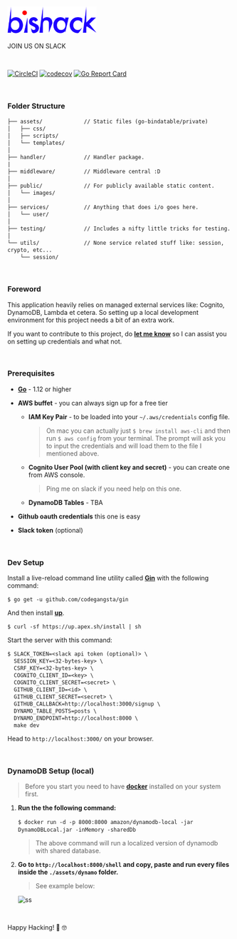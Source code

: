 <p>
<img src="./public/images/bishack.svg" width="200"/>
<br/><br/>
<span>JOIN US ON SLACK</span>
</p>

&nbsp;

[![CircleCI](https://circleci.com/gh/bis-hack/bishack.dev.svg?style=svg)](https://circleci.com/gh/bis-hack/bishack.dev)
[![codecov](https://codecov.io/gh/bis-hack/bishack.dev/branch/master/graph/badge.svg)](https://codecov.io/gh/bis-hack/bishack.dev)
[![Go Report Card](https://goreportcard.com/badge/github.com/bis-hack/bishack.dev)](https://goreportcard.com/report/github.com/bis-hack/bishack.dev)

&nbsp;

### Folder Structure

	├── assets/             // Static files (go-bindatable/private)
	│   ├── css/
	│   ├── scripts/
	│   └── templates/
	│
	├── handler/            // Handler package.
	|
	├── middleware/         // Middleware central :D
	│
	├── public/             // For publicly available static content.
	│   └── images/
	│
	├── services/           // Anything that does i/o goes here.
	│   └── user/
	│
	├── testing/            // Includes a nifty little tricks for testing.
	│
	└── utils/              // None service related stuff like: session, crypto, etc...
	    └── session/
&nbsp;


### Foreword

This application heavily relies on managed external services like: Cognito, DynamoDB, Lambda et cetera. So setting up a local development environment for this project needs a bit of an extra work.

If you want to contribute to this project, do **[let me know](https://github.com/penzur)** so I can assist you on setting up credentials and what not.

&nbsp;

### Prerequisites


- [**Go**](https://golang.org) - 1.12 or higher

- **AWS buffet** - you can always sign up for a free tier

	- **IAM Key Pair** - to be loaded into your `~/.aws/credentials` config file.

		> On mac you can actually just `$ brew install aws-cli` and then run `$ aws config` from your terminal. The prompt will ask you to input the credentials and will load them to the file I mentioned above.

	- **Cognito User Pool (with client key and secret)** - you can create one from AWS console.

		> Ping me on slack if you need help on this one.

	- **DynamoDB Tables** - TBA


- **Github oauth credentials** this one is easy
- **Slack token** (optional)

&nbsp;

### Dev Setup

Install a live-reload command line utility called [**Gin**](https://github.com/codegangsta/gin) with the following command:

	$ go get -u github.com/codegangsta/gin


And then install [**up**](https://up.docs.apex.sh/).

	$ curl -sf https://up.apex.sh/install | sh


Start the server with this command:

	$ SLACK_TOKEN=<slack api token (optional)> \
	  SESSION_KEY=<32-bytes-key> \
	  CSRF_KEY=<32-bytes-key> \
	  COGNITO_CLIENT_ID=<key> \
	  COGNITO_CLIENT_SECRET=<secret> \
	  GITHUB_CLIENT_ID=<id> \
	  GITHUB_CLIENT_SECRET=<secret> \
	  GITHUB_CALLBACK=http://localhost:3000/signup \
	  DYNAMO_TABLE_POSTS=posts \
	  DYNAMO_ENDPOINT=http://localhost:8000 \
	  make dev



Head to `http://localhost:3000/` on your browser.

&nbsp;

### DynamoDB Setup (local)

> Before you start you need to have **[docker](https://docker.io)** installed on your system first.

1. **Run the the following command:**

	`$ docker run -d -p 8000:8000 amazon/dynamodb-local -jar DynamoDBLocal.jar -inMemory -sharedDb`

	> The above command will run a localized version of dynamodb with shared database.


2. **Go to `http://localhost:8000/shell` and copy, paste and run every files inside the `./assets/dynamo` folder.**

	> See example below:

	![ss](https://cl.ly/2143f27589f7/Screen%252520Recording%2525202019-06-16%252520at%25252001.30%252520AM.gif)


&nbsp;


Happy Hacking! 🖖 🤓

&nbsp;


